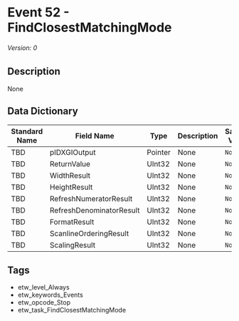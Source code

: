 # Event 52 - FindClosestMatchingMode
###### Version: 0

## Description
None

## Data Dictionary
|Standard Name|Field Name|Type|Description|Sample Value|
|---|---|---|---|---|
|TBD|pIDXGIOutput|Pointer|None|`None`|
|TBD|ReturnValue|UInt32|None|`None`|
|TBD|WidthResult|UInt32|None|`None`|
|TBD|HeightResult|UInt32|None|`None`|
|TBD|RefreshNumeratorResult|UInt32|None|`None`|
|TBD|RefreshDenominatorResult|UInt32|None|`None`|
|TBD|FormatResult|UInt32|None|`None`|
|TBD|ScanlineOrderingResult|UInt32|None|`None`|
|TBD|ScalingResult|UInt32|None|`None`|

## Tags
* etw_level_Always
* etw_keywords_Events
* etw_opcode_Stop
* etw_task_FindClosestMatchingMode